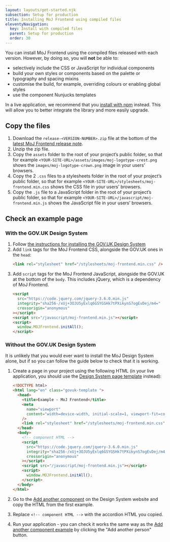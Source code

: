 ```yaml
---
layout: layouts/get-started.njk
subsection: Setup for production
title: Installing MoJ Frontend using compiled files
eleventyNavigation:
  key: Install with compiled files
  parent: Setup for production
  order: 30
---
```


You can install MoJ Frontend using the compiled files released with each version. However, by doing so, you will **not** be able to:

- selectively include the CSS or JavaScript for individual components
- build your own styles or components based on the palette or typography and spacing mixins
- customise the build, for example, overriding colours or enabling global styles
- use the component Nunjucks templates

In a live application, we recommend that you [install with npm](../installing-with-npm) instead. This will allow you to better integrate the library and more easily upgrade.

## Copy the files

1. Download the `release-<VERSION-NUMBER>.zip` file at the bottom of the [latest MoJ Frontend release note](https://github.com/ministryofjustice/moj-frontend/releases/latest).
2. Unzip the zip file.
3. Copy the `assets` folder to the root of your project’s public folder, so that for example `<YOUR-SITE-URL>/assets/images/moj-logotype-crest.png` shows the `images/moj-logotype-crown.png` image in your users’ browsers.
4. Copy the 2 `.css` files to a stylesheets folder in the root of your project’s public folder, so that for example `<YOUR-SITE-URL>/stylesheets/moj-frontend.min.css` shows the CSS file in your users’ browsers.
5. Copy the `.js` file to a JavaScript folder in the root of your project’s public folder, so that for example `<YOUR-SITE-URL>/javascript/moj-frontend.min.js` shows the JavaScript file in your users’ browsers.

## Check an example page

### With the GOV.UK Design System

1. Follow [the instructions for installing the GOV.UK Design System](https://frontend.design-system.service.gov.uk/install-using-precompiled-files/)
2. Add `link` tags for the MoJ Frontend CSS, alongside the GOV.UK ones in the `head`:
   ```html
   <link rel="stylesheet" href="/stylesheets/moj-frontend.min.css" />
   ```
3. Add `script` tags for the MoJ Frontend JavaScript, alongside the GOV.UK at the bottom of the `body`. This includes jQuery, which is a dependency of MoJ Frontend.
   ```html
   <script
     src="https://code.jquery.com/jquery-3.6.0.min.js"
     integrity="sha256-/xUj+3OJU5yExlq6GSYGSHk7tPXikynS7ogEvDej/m4="
     crossorigin="anonymous"
   ></script>
   <script src="/javascript/moj-frontend.min.js"></script>
   <script>
     window.MOJFrontend.initAll();
   </script>
   ```

### Without the GOV.UK Design System

It is unlikely that you would ever want to install the MoJ Design System alone, but if so you can follow the guide below to check that it is working.

1. Create a page in your project using the following HTML (in your live application, you should use the [Design System page template](https://design-system.service.gov.uk/styles/page-template/) instead):

   ```html
   <!DOCTYPE html>
   <html lang="en" class="govuk-template ">
     <head>
       <title>Example - MoJ Frontend</title>
       <meta
         name="viewport"
         content="width=device-width, initial-scale=1, viewport-fit=cover"
       />
       <link rel="stylesheet" href="/stylesheets/moj-frontend.min.css" />
     </head>
     <body>
       <!-- component HTML -->
       <script
         src="https://code.jquery.com/jquery-3.6.0.min.js"
         integrity="sha256-/xUj+3OJU5yExlq6GSYGSHk7tPXikynS7ogEvDej/m4="
         crossorigin="anonymous"
       ></script>
       <script src="/javascript/moj-frontend.min.js"></script>
       <script>
         window.MOJFrontend.initAll();
       </script>
     </body>
   </html>
   ```

2. Go to the [Add another component](../components/add-another/) on the Design System website and copy the HTML from the first example.

3. Replace `<!-- component HTML -->` with the accordion HTML you copied.

4. Run your application - you can check it works the same way as the [Add another component example](../examples/add-another/) by clicking the "Add another person" button.
